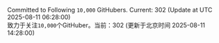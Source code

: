 Committed to Following `10,000` GitHubers. Current: <!-- FOLLOWING_COUNT -->302<!-- FOLLOWING_COUNT --> (Update at UTC <!-- LAST_UPDATED -->2025-08-11 06:28:00<!-- LAST_UPDATED -->)<br>
致力于关注`10,000`个GitHuber。当前：<!-- FOLLOWING_COUNT -->302<!-- FOLLOWING_COUNT --> (更新于北京时间 <!-- LAST_UPDATED_CST -->2025-08-11 14:28:00<!-- LAST_UPDATED_CST -->)
